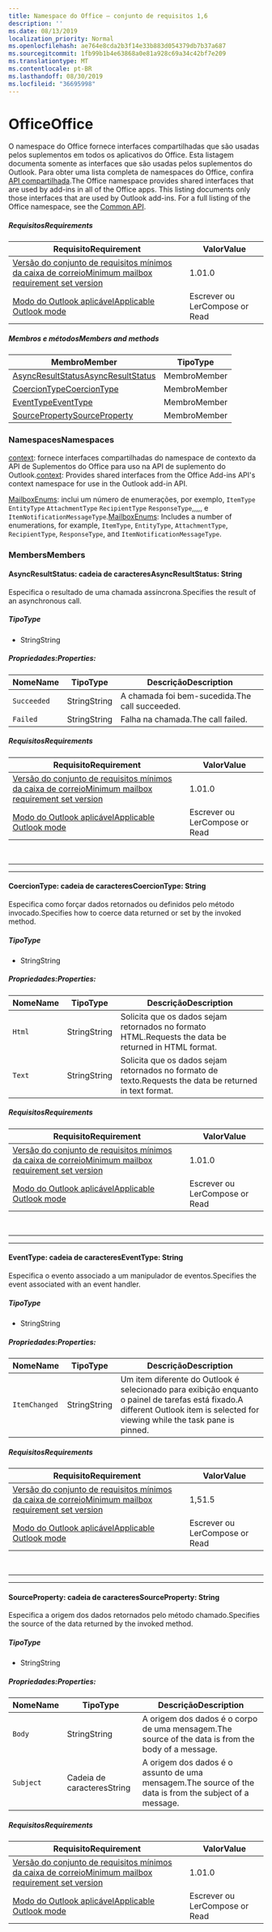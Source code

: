 ```yaml
---
title: Namespace do Office – conjunto de requisitos 1,6
description: ''
ms.date: 08/13/2019
localization_priority: Normal
ms.openlocfilehash: ae764e8cda2b3f14e33b883d054379db7b37a687
ms.sourcegitcommit: 1fb99b1b4e63868a0e81a928c69a34c42bf7e209
ms.translationtype: MT
ms.contentlocale: pt-BR
ms.lasthandoff: 08/30/2019
ms.locfileid: "36695998"
---
```

# <a name="office"></a><span data-ttu-id="09bb5-102">Office</span><span class="sxs-lookup"><span data-stu-id="09bb5-102">Office</span></span>

<span data-ttu-id="09bb5-p101">O namespace do Office fornece interfaces compartilhadas que são usadas pelos suplementos em todos os aplicativos do Office. Esta listagem documenta somente as interfaces que são usadas pelos suplementos do Outlook. Para obter uma lista completa de namespaces do Office, confira [API compartilhada](/javascript/api/office).</span><span class="sxs-lookup"><span data-stu-id="09bb5-p101">The Office namespace provides shared interfaces that are used by add-ins in all of the Office apps. This listing documents only those interfaces that are used by Outlook add-ins. For a full listing of the Office namespace, see the [Common API](/javascript/api/office).</span></span>

##### <a name="requirements"></a><span data-ttu-id="09bb5-105">Requisitos</span><span class="sxs-lookup"><span data-stu-id="09bb5-105">Requirements</span></span>

|<span data-ttu-id="09bb5-106">Requisito</span><span class="sxs-lookup"><span data-stu-id="09bb5-106">Requirement</span></span>| <span data-ttu-id="09bb5-107">Valor</span><span class="sxs-lookup"><span data-stu-id="09bb5-107">Value</span></span>|
|---|---|
|[<span data-ttu-id="09bb5-108">Versão do conjunto de requisitos mínimos da caixa de correio</span><span class="sxs-lookup"><span data-stu-id="09bb5-108">Minimum mailbox requirement set version</span></span>](/office/dev/add-ins/reference/requirement-sets/outlook-api-requirement-sets)| <span data-ttu-id="09bb5-109">1.0</span><span class="sxs-lookup"><span data-stu-id="09bb5-109">1.0</span></span>|
|[<span data-ttu-id="09bb5-110">Modo do Outlook aplicável</span><span class="sxs-lookup"><span data-stu-id="09bb5-110">Applicable Outlook mode</span></span>](/outlook/add-ins/#extension-points)| <span data-ttu-id="09bb5-111">Escrever ou Ler</span><span class="sxs-lookup"><span data-stu-id="09bb5-111">Compose or Read</span></span>|

##### <a name="members-and-methods"></a><span data-ttu-id="09bb5-112">Membros e métodos</span><span class="sxs-lookup"><span data-stu-id="09bb5-112">Members and methods</span></span>

| <span data-ttu-id="09bb5-113">Membro</span><span class="sxs-lookup"><span data-stu-id="09bb5-113">Member</span></span> | <span data-ttu-id="09bb5-114">Tipo</span><span class="sxs-lookup"><span data-stu-id="09bb5-114">Type</span></span> |
|--------|------|
| [<span data-ttu-id="09bb5-115">AsyncResultStatus</span><span class="sxs-lookup"><span data-stu-id="09bb5-115">AsyncResultStatus</span></span>](#asyncresultstatus-string) | <span data-ttu-id="09bb5-116">Membro</span><span class="sxs-lookup"><span data-stu-id="09bb5-116">Member</span></span> |
| [<span data-ttu-id="09bb5-117">CoercionType</span><span class="sxs-lookup"><span data-stu-id="09bb5-117">CoercionType</span></span>](#coerciontype-string) | <span data-ttu-id="09bb5-118">Membro</span><span class="sxs-lookup"><span data-stu-id="09bb5-118">Member</span></span> |
| [<span data-ttu-id="09bb5-119">EventType</span><span class="sxs-lookup"><span data-stu-id="09bb5-119">EventType</span></span>](#eventtype-string) | <span data-ttu-id="09bb5-120">Membro</span><span class="sxs-lookup"><span data-stu-id="09bb5-120">Member</span></span> |
| [<span data-ttu-id="09bb5-121">SourceProperty</span><span class="sxs-lookup"><span data-stu-id="09bb5-121">SourceProperty</span></span>](#sourceproperty-string) | <span data-ttu-id="09bb5-122">Membro</span><span class="sxs-lookup"><span data-stu-id="09bb5-122">Member</span></span> |

### <a name="namespaces"></a><span data-ttu-id="09bb5-123">Namespaces</span><span class="sxs-lookup"><span data-stu-id="09bb5-123">Namespaces</span></span>

<span data-ttu-id="09bb5-124">[context](office.context.md): fornece interfaces compartilhadas do namespace de contexto da API de Suplementos do Office para uso na API de suplemento do Outlook.</span><span class="sxs-lookup"><span data-stu-id="09bb5-124">[context](office.context.md): Provides shared interfaces from the Office Add-ins API's context namespace for use in the Outlook add-in API.</span></span>

<span data-ttu-id="09bb5-125">[MailboxEnums](/javascript/api/outlook/office.mailboxenums.attachmenttype?view=outlook-js-1.6): inclui um número de enumerações, por exemplo, `ItemType` `EntityType` `AttachmentType` `RecipientType` `ResponseType`,,,,, e `ItemNotificationMessageType`.</span><span class="sxs-lookup"><span data-stu-id="09bb5-125">[MailboxEnums](/javascript/api/outlook/office.mailboxenums.attachmenttype?view=outlook-js-1.6): Includes a number of enumerations, for example, `ItemType`, `EntityType`, `AttachmentType`, `RecipientType`, `ResponseType`, and `ItemNotificationMessageType`.</span></span>

### <a name="members"></a><span data-ttu-id="09bb5-126">Members</span><span class="sxs-lookup"><span data-stu-id="09bb5-126">Members</span></span>

#### <a name="asyncresultstatus-string"></a><span data-ttu-id="09bb5-127">AsyncResultStatus: cadeia de caracteres</span><span class="sxs-lookup"><span data-stu-id="09bb5-127">AsyncResultStatus: String</span></span>

<span data-ttu-id="09bb5-128">Especifica o resultado de uma chamada assíncrona.</span><span class="sxs-lookup"><span data-stu-id="09bb5-128">Specifies the result of an asynchronous call.</span></span>

##### <a name="type"></a><span data-ttu-id="09bb5-129">Tipo</span><span class="sxs-lookup"><span data-stu-id="09bb5-129">Type</span></span>

*   <span data-ttu-id="09bb5-130">String</span><span class="sxs-lookup"><span data-stu-id="09bb5-130">String</span></span>

##### <a name="properties"></a><span data-ttu-id="09bb5-131">Propriedades:</span><span class="sxs-lookup"><span data-stu-id="09bb5-131">Properties:</span></span>

|<span data-ttu-id="09bb5-132">Nome</span><span class="sxs-lookup"><span data-stu-id="09bb5-132">Name</span></span>| <span data-ttu-id="09bb5-133">Tipo</span><span class="sxs-lookup"><span data-stu-id="09bb5-133">Type</span></span>| <span data-ttu-id="09bb5-134">Descrição</span><span class="sxs-lookup"><span data-stu-id="09bb5-134">Description</span></span>|
|---|---|---|
|`Succeeded`| <span data-ttu-id="09bb5-135">String</span><span class="sxs-lookup"><span data-stu-id="09bb5-135">String</span></span>|<span data-ttu-id="09bb5-136">A chamada foi bem-sucedida.</span><span class="sxs-lookup"><span data-stu-id="09bb5-136">The call succeeded.</span></span>|
|`Failed`| <span data-ttu-id="09bb5-137">String</span><span class="sxs-lookup"><span data-stu-id="09bb5-137">String</span></span>|<span data-ttu-id="09bb5-138">Falha na chamada.</span><span class="sxs-lookup"><span data-stu-id="09bb5-138">The call failed.</span></span>|

##### <a name="requirements"></a><span data-ttu-id="09bb5-139">Requisitos</span><span class="sxs-lookup"><span data-stu-id="09bb5-139">Requirements</span></span>

|<span data-ttu-id="09bb5-140">Requisito</span><span class="sxs-lookup"><span data-stu-id="09bb5-140">Requirement</span></span>| <span data-ttu-id="09bb5-141">Valor</span><span class="sxs-lookup"><span data-stu-id="09bb5-141">Value</span></span>|
|---|---|
|[<span data-ttu-id="09bb5-142">Versão do conjunto de requisitos mínimos da caixa de correio</span><span class="sxs-lookup"><span data-stu-id="09bb5-142">Minimum mailbox requirement set version</span></span>](/office/dev/add-ins/reference/requirement-sets/outlook-api-requirement-sets)| <span data-ttu-id="09bb5-143">1.0</span><span class="sxs-lookup"><span data-stu-id="09bb5-143">1.0</span></span>|
|[<span data-ttu-id="09bb5-144">Modo do Outlook aplicável</span><span class="sxs-lookup"><span data-stu-id="09bb5-144">Applicable Outlook mode</span></span>](/outlook/add-ins/#extension-points)| <span data-ttu-id="09bb5-145">Escrever ou Ler</span><span class="sxs-lookup"><span data-stu-id="09bb5-145">Compose or Read</span></span>|

<br>

---
---

#### <a name="coerciontype-string"></a><span data-ttu-id="09bb5-146">CoercionType: cadeia de caracteres</span><span class="sxs-lookup"><span data-stu-id="09bb5-146">CoercionType: String</span></span>

<span data-ttu-id="09bb5-147">Especifica como forçar dados retornados ou definidos pelo método invocado.</span><span class="sxs-lookup"><span data-stu-id="09bb5-147">Specifies how to coerce data returned or set by the invoked method.</span></span>

##### <a name="type"></a><span data-ttu-id="09bb5-148">Tipo</span><span class="sxs-lookup"><span data-stu-id="09bb5-148">Type</span></span>

*   <span data-ttu-id="09bb5-149">String</span><span class="sxs-lookup"><span data-stu-id="09bb5-149">String</span></span>

##### <a name="properties"></a><span data-ttu-id="09bb5-150">Propriedades:</span><span class="sxs-lookup"><span data-stu-id="09bb5-150">Properties:</span></span>

|<span data-ttu-id="09bb5-151">Nome</span><span class="sxs-lookup"><span data-stu-id="09bb5-151">Name</span></span>| <span data-ttu-id="09bb5-152">Tipo</span><span class="sxs-lookup"><span data-stu-id="09bb5-152">Type</span></span>| <span data-ttu-id="09bb5-153">Descrição</span><span class="sxs-lookup"><span data-stu-id="09bb5-153">Description</span></span>|
|---|---|---|
|`Html`| <span data-ttu-id="09bb5-154">String</span><span class="sxs-lookup"><span data-stu-id="09bb5-154">String</span></span>|<span data-ttu-id="09bb5-155">Solicita que os dados sejam retornados no formato HTML.</span><span class="sxs-lookup"><span data-stu-id="09bb5-155">Requests the data be returned in HTML format.</span></span>|
|`Text`| <span data-ttu-id="09bb5-156">String</span><span class="sxs-lookup"><span data-stu-id="09bb5-156">String</span></span>|<span data-ttu-id="09bb5-157">Solicita que os dados sejam retornados no formato de texto.</span><span class="sxs-lookup"><span data-stu-id="09bb5-157">Requests the data be returned in text format.</span></span>|

##### <a name="requirements"></a><span data-ttu-id="09bb5-158">Requisitos</span><span class="sxs-lookup"><span data-stu-id="09bb5-158">Requirements</span></span>

|<span data-ttu-id="09bb5-159">Requisito</span><span class="sxs-lookup"><span data-stu-id="09bb5-159">Requirement</span></span>| <span data-ttu-id="09bb5-160">Valor</span><span class="sxs-lookup"><span data-stu-id="09bb5-160">Value</span></span>|
|---|---|
|[<span data-ttu-id="09bb5-161">Versão do conjunto de requisitos mínimos da caixa de correio</span><span class="sxs-lookup"><span data-stu-id="09bb5-161">Minimum mailbox requirement set version</span></span>](/office/dev/add-ins/reference/requirement-sets/outlook-api-requirement-sets)| <span data-ttu-id="09bb5-162">1.0</span><span class="sxs-lookup"><span data-stu-id="09bb5-162">1.0</span></span>|
|[<span data-ttu-id="09bb5-163">Modo do Outlook aplicável</span><span class="sxs-lookup"><span data-stu-id="09bb5-163">Applicable Outlook mode</span></span>](/outlook/add-ins/#extension-points)| <span data-ttu-id="09bb5-164">Escrever ou Ler</span><span class="sxs-lookup"><span data-stu-id="09bb5-164">Compose or Read</span></span>|

<br>

---
---

#### <a name="eventtype-string"></a><span data-ttu-id="09bb5-165">EventType: cadeia de caracteres</span><span class="sxs-lookup"><span data-stu-id="09bb5-165">EventType: String</span></span>

<span data-ttu-id="09bb5-166">Especifica o evento associado a um manipulador de eventos.</span><span class="sxs-lookup"><span data-stu-id="09bb5-166">Specifies the event associated with an event handler.</span></span>

##### <a name="type"></a><span data-ttu-id="09bb5-167">Tipo</span><span class="sxs-lookup"><span data-stu-id="09bb5-167">Type</span></span>

*   <span data-ttu-id="09bb5-168">String</span><span class="sxs-lookup"><span data-stu-id="09bb5-168">String</span></span>

##### <a name="properties"></a><span data-ttu-id="09bb5-169">Propriedades:</span><span class="sxs-lookup"><span data-stu-id="09bb5-169">Properties:</span></span>

| <span data-ttu-id="09bb5-170">Nome</span><span class="sxs-lookup"><span data-stu-id="09bb5-170">Name</span></span> | <span data-ttu-id="09bb5-171">Tipo</span><span class="sxs-lookup"><span data-stu-id="09bb5-171">Type</span></span> | <span data-ttu-id="09bb5-172">Descrição</span><span class="sxs-lookup"><span data-stu-id="09bb5-172">Description</span></span> |
|---|---|---|
|`ItemChanged`| <span data-ttu-id="09bb5-173">String</span><span class="sxs-lookup"><span data-stu-id="09bb5-173">String</span></span> | <span data-ttu-id="09bb5-174">Um item diferente do Outlook é selecionado para exibição enquanto o painel de tarefas está fixado.</span><span class="sxs-lookup"><span data-stu-id="09bb5-174">A different Outlook item is selected for viewing while the task pane is pinned.</span></span> |

##### <a name="requirements"></a><span data-ttu-id="09bb5-175">Requisitos</span><span class="sxs-lookup"><span data-stu-id="09bb5-175">Requirements</span></span>

|<span data-ttu-id="09bb5-176">Requisito</span><span class="sxs-lookup"><span data-stu-id="09bb5-176">Requirement</span></span>| <span data-ttu-id="09bb5-177">Valor</span><span class="sxs-lookup"><span data-stu-id="09bb5-177">Value</span></span>|
|---|---|
|[<span data-ttu-id="09bb5-178">Versão do conjunto de requisitos mínimos da caixa de correio</span><span class="sxs-lookup"><span data-stu-id="09bb5-178">Minimum mailbox requirement set version</span></span>](/office/dev/add-ins/reference/requirement-sets/outlook-api-requirement-sets)| <span data-ttu-id="09bb5-179">1,5</span><span class="sxs-lookup"><span data-stu-id="09bb5-179">1.5</span></span> |
|[<span data-ttu-id="09bb5-180">Modo do Outlook aplicável</span><span class="sxs-lookup"><span data-stu-id="09bb5-180">Applicable Outlook mode</span></span>](/outlook/add-ins/#extension-points)| <span data-ttu-id="09bb5-181">Escrever ou Ler</span><span class="sxs-lookup"><span data-stu-id="09bb5-181">Compose or Read</span></span> |

<br>

---
---

#### <a name="sourceproperty-string"></a><span data-ttu-id="09bb5-182">SourceProperty: cadeia de caracteres</span><span class="sxs-lookup"><span data-stu-id="09bb5-182">SourceProperty: String</span></span>

<span data-ttu-id="09bb5-183">Especifica a origem dos dados retornados pelo método chamado.</span><span class="sxs-lookup"><span data-stu-id="09bb5-183">Specifies the source of the data returned by the invoked method.</span></span>

##### <a name="type"></a><span data-ttu-id="09bb5-184">Tipo</span><span class="sxs-lookup"><span data-stu-id="09bb5-184">Type</span></span>

*   <span data-ttu-id="09bb5-185">String</span><span class="sxs-lookup"><span data-stu-id="09bb5-185">String</span></span>

##### <a name="properties"></a><span data-ttu-id="09bb5-186">Propriedades:</span><span class="sxs-lookup"><span data-stu-id="09bb5-186">Properties:</span></span>

|<span data-ttu-id="09bb5-187">Nome</span><span class="sxs-lookup"><span data-stu-id="09bb5-187">Name</span></span>| <span data-ttu-id="09bb5-188">Tipo</span><span class="sxs-lookup"><span data-stu-id="09bb5-188">Type</span></span>| <span data-ttu-id="09bb5-189">Descrição</span><span class="sxs-lookup"><span data-stu-id="09bb5-189">Description</span></span>|
|---|---|---|
|`Body`| <span data-ttu-id="09bb5-190">String</span><span class="sxs-lookup"><span data-stu-id="09bb5-190">String</span></span>|<span data-ttu-id="09bb5-191">A origem dos dados é o corpo de uma mensagem.</span><span class="sxs-lookup"><span data-stu-id="09bb5-191">The source of the data is from the body of a message.</span></span>|
|`Subject`| <span data-ttu-id="09bb5-192">Cadeia de caracteres</span><span class="sxs-lookup"><span data-stu-id="09bb5-192">String</span></span>|<span data-ttu-id="09bb5-193">A origem dos dados é o assunto de uma mensagem.</span><span class="sxs-lookup"><span data-stu-id="09bb5-193">The source of the data is from the subject of a message.</span></span>|

##### <a name="requirements"></a><span data-ttu-id="09bb5-194">Requisitos</span><span class="sxs-lookup"><span data-stu-id="09bb5-194">Requirements</span></span>

|<span data-ttu-id="09bb5-195">Requisito</span><span class="sxs-lookup"><span data-stu-id="09bb5-195">Requirement</span></span>| <span data-ttu-id="09bb5-196">Valor</span><span class="sxs-lookup"><span data-stu-id="09bb5-196">Value</span></span>|
|---|---|
|[<span data-ttu-id="09bb5-197">Versão do conjunto de requisitos mínimos da caixa de correio</span><span class="sxs-lookup"><span data-stu-id="09bb5-197">Minimum mailbox requirement set version</span></span>](/office/dev/add-ins/reference/requirement-sets/outlook-api-requirement-sets)| <span data-ttu-id="09bb5-198">1.0</span><span class="sxs-lookup"><span data-stu-id="09bb5-198">1.0</span></span>|
|[<span data-ttu-id="09bb5-199">Modo do Outlook aplicável</span><span class="sxs-lookup"><span data-stu-id="09bb5-199">Applicable Outlook mode</span></span>](/outlook/add-ins/#extension-points)| <span data-ttu-id="09bb5-200">Escrever ou Ler</span><span class="sxs-lookup"><span data-stu-id="09bb5-200">Compose or Read</span></span>|
